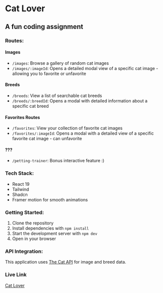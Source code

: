# Cat Lover

## A fun coding assignment

### Routes:

#### Images

- `/images`: Browse a gallery of random cat images
- `/images/:imageId`: Opens a detailed modal view of a specific cat image - allowing you to favorite or unfavorite

#### Breeds

- `/breeds`: View a list of searchable cat breeds
- `/breeds/:breedId`: Opens a modal with detailed information about a specific cat breed

#### Favorites Routes

- `/favorites`: View your collection of favorite cat images
- `/favorites/:imageId`: Opens a modal with a detailed view of a specific favorite cat image - can unfavorite

#### ???

- `/petting-trainer`: Bonus interactive feature :)

### Tech Stack:

- React 19
- Tailwind
- Shadcn
- Framer motion for smooth animations

### Getting Started:

1. Clone the repository
2. Install dependencies with `npm install`
3. Start the development server with `npm dev`
4. Open in your browser

### API Integration:

This application uses [The Cat API](https://thecatapi.com/) for image and breed data.

### Live Link

[Cat Lover](https://platform-react-challenge.vercel.app)
